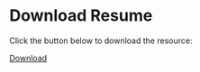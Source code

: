 <!DOCTYPE html>
<html lang="en">
<head>
  <meta charset="UTF-8">  
  <!-- Include Bootstrap CSS -->
  </head>
<body>
  <div class="container">
    <h1>Download Resume</h1>
    <p>Click the button below to download the resource:</p>
    <a href="https://github.com/Ali-Hasan-Kazmi-2000/RESUME/raw/main/Resume.pdf" class="btn btn-primary" download>Download</a>
  </div>

</body>
</html>
